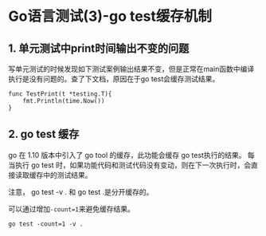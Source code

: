 # Go语言测试(3)-go test缓存机制

## 1. 单元测试中print时间输出不变的问题 ##

写单元测试的时候发现如下测试案例输出结果不变，但是正常在main函数中编译执行是没有问题的。查了下文档，原因在于go test会缓存测试结果。

```
func TestPrint(t *testing.T){
    fmt.Println(time.Now())
}
```

## 2. go test 缓存 ##

go 在 1.10 版本中引入了 go tool 的缓存，此功能会缓存 go test执行的结果。 每当执行 go test 时，如果功能代码和测试代码没有变动，则在下一次执行时，会直接读取缓存中的测试结果。 

注意， go test -v . 和 go test .是分开缓存的。

可以通过增加`-count=1`来避免缓存结果。

```
go test -count=1 -v .
```